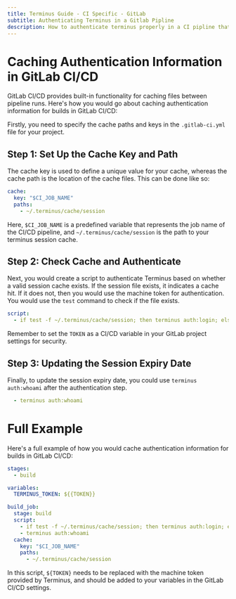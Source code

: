 ```yaml
---
title: Terminus Guide - CI Specific - GitLab
subtitle: Authenticating Terminus in a Gitlab Pipline
description: How to authenticate terminus properly in a CI pipline that avoids errors from authenticating too many times.
---
```

# Caching Authentication Information in GitLab CI/CD

GitLab CI/CD provides built-in functionality for caching files between pipeline runs. Here's how you would go about caching authentication information for builds in GitLab CI/CD:

Firstly, you need to specify the cache paths and keys in the `.gitlab-ci.yml` file for your project.

## Step 1: Set Up the Cache Key and Path

The cache key is used to define a unique value for your cache, whereas the cache path is the location of the cache files. This can be done like so:

```yaml
cache:
  key: "$CI_JOB_NAME"
  paths:
    - ~/.terminus/cache/session
```

Here, `$CI_JOB_NAME` is a predefined variable that represents the job name of the CI/CD pipeline, and `~/.terminus/cache/session` is the path to your terminus session cache.

## Step 2: Check Cache and Authenticate

Next, you would create a script to authenticate Terminus based on whether a valid session cache exists. If the session file exists, it indicates a cache hit. If it does not, then you would use the machine token for authentication. You would use the `test` command to check if the file exists.

```yaml
script:
  - if test -f ~/.terminus/cache/session; then terminus auth:login; else terminus auth:login --machine-token=${TOKEN}; fi
```

Remember to set the `TOKEN` as a CI/CD variable in your GitLab project settings for security.

## Step 3: Updating the Session Expiry Date

Finally, to update the session expiry date, you could use `terminus auth:whoami` after the authentication step.

```yaml
  - terminus auth:whoami
```

# Full Example

Here's a full example of how you would cache authentication information for builds in GitLab CI/CD:

```yaml
stages:
  - build

variables:
  TERMINUS_TOKEN: ${{TOKEN}}

build_job:
  stage: build
  script:
    - if test -f ~/.terminus/cache/session; then terminus auth:login; else terminus auth:login --machine-token=${TERMINUS_TOKEN}; fi
    - terminus auth:whoami
  cache:
    key: "$CI_JOB_NAME"
    paths:
      - ~/.terminus/cache/session
```

In this script, `${TOKEN}` needs to be replaced with the machine token provided by Terminus, and should be added to your variables in the GitLab CI/CD settings.